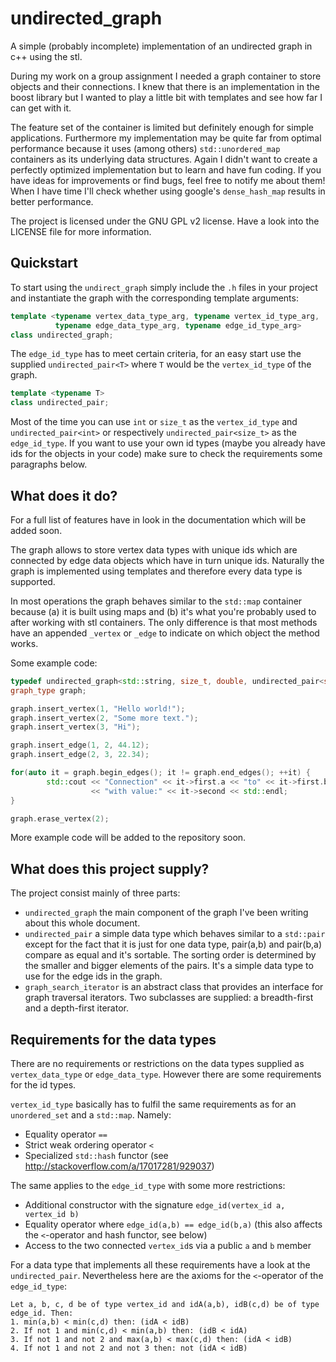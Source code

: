 # undirected_graph
A simple (probably incomplete) implementation of an undirected graph in c++ using the stl.

During my work on a group assignment I needed a graph container to store objects and their connections.
I knew that there is an implementation in the boost library but I wanted to play a little bit with
templates and see how far I can get with it.

The feature set of the container is limited but definitely enough for simple applications. Furthermore my implementation may be quite far from optimal performance because it uses (among others) `std::unordered_map` containers as its
underlying data structures. Again I didn't want to create a perfectly optimized implementation but to
learn and have fun coding. If you have ideas for improvements or find bugs, feel free to notify me about them!
When I have time I'll check whether using google's `dense_hash_map` results in better performance.

The project is licensed under the GNU GPL v2 license. Have a look into the LICENSE file for more information.

## Quickstart

To start using the `undirect_graph` simply include the `.h` files in your project and instantiate the graph
with the corresponding template arguments:
```c++
template <typename vertex_data_type_arg, typename vertex_id_type_arg, 
		  typename edge_data_type_arg, typename edge_id_type_arg>
class undirected_graph;
```
The `edge_id_type` has to meet certain criteria, for an easy start use the supplied `undirected_pair<T>` where `T`
would be the `vertex_id_type` of the graph.
```c++
template <typename T>
class undirected_pair;
```
Most of the time you can use `int` or `size_t` as the `vertex_id_type` and `undirected_pair<int>` or respectively
`undirected_pair<size_t>` as the `edge_id_type`. If you want to use your own id types (maybe you already have ids
for the objects in your code) make sure to check the requirements some paragraphs below.

## What does it do?

For a full list of features have in look in the documentation which will be added soon.

The graph allows to store vertex data types with unique ids which are connected by edge data objects which
have in turn unique ids. Naturally the graph is implemented using templates and therefore every data type
is supported.

In most operations the graph behaves similar to the `std::map` container because (a) it is built using maps and
(b) it's what you're probably used to after working with stl containers. The only difference is that most methods
have an appended `_vertex` or `_edge` to indicate on which object the method works.

Some example code:
```c++
typedef undirected_graph<std::string, size_t, double, undirected_pair<size_t>> graph_type;
graph_type graph;

graph.insert_vertex(1, "Hello world!");
graph.insert_vertex(2, "Some more text.");
graph.insert_vertex(3, "Hi");

graph.insert_edge(1, 2, 44.12);
graph.insert_edge(2, 3, 22.34);

for(auto it = graph.begin_edges(); it != graph.end_edges(); ++it) {
		std::cout << "Connection" << it->first.a << "to" << it->first.b 
				  << "with value:" << it->second << std::endl;
}

graph.erase_vertex(2);
```
More example code will be added to the repository soon.

## What does this project supply?

The project consist mainly of three parts:
- `undirected_graph` the main component of the graph I've been writing about this whole document.
- `undirected_pair` a simple data type which behaves similar to a `std::pair` except for the fact that it is just
for one data type, pair(a,b) and pair(b,a) compare as equal and it's sortable. The sorting order
is determined by the smaller and bigger elements of the pairs. It's a simple data type to use for the
edge ids in the graph.
- `graph_search_iterator` is an abstract class that provides an interface for graph traversal iterators.
Two subclasses are supplied: a breadth-first and a depth-first iterator.

## Requirements for the data types

There are no requirements or restrictions on the data types supplied as `vertex_data_type` or `edge_data_type`.
However there are some requirements for the id types. 

`vertex_id_type` basically has to fulfil the same requirements as for an `unordered_set` and a `std::map`. Namely:
- Equality operator `==`
- Strict weak ordering operator `<`
- Specialized `std::hash` functor (see http://stackoverflow.com/a/17017281/929037)

The same applies to the `edge_id_type` with some more restrictions:
- Additional constructor with the signature `edge_id(vertex_id a, vertex_id b)`
- Equality operator where `edge_id(a,b) == edge_id(b,a)` (this also affects the `<`-operator and hash functor, see below)
- Access to the two connected `vertex_id`s via a public `a` and `b` member

For a data type that implements all these requirements have a look at the `undirected_pair`. Nevertheless here are the 
axioms for the `<`-operator of the `edge_id_type`: 
```
Let a, b, c, d be of type vertex_id and idA(a,b), idB(c,d) be of type edge_id. Then:
1. min(a,b) < min(c,d) then: (idA < idB)
2. If not 1 and min(c,d) < min(a,b) then: (idB < idA)
3. If not 1 and not 2 and max(a,b) < max(c,d) then: (idA < idB)
4. If not 1 and not 2 and not 3 then: not (idA < idB)
```
